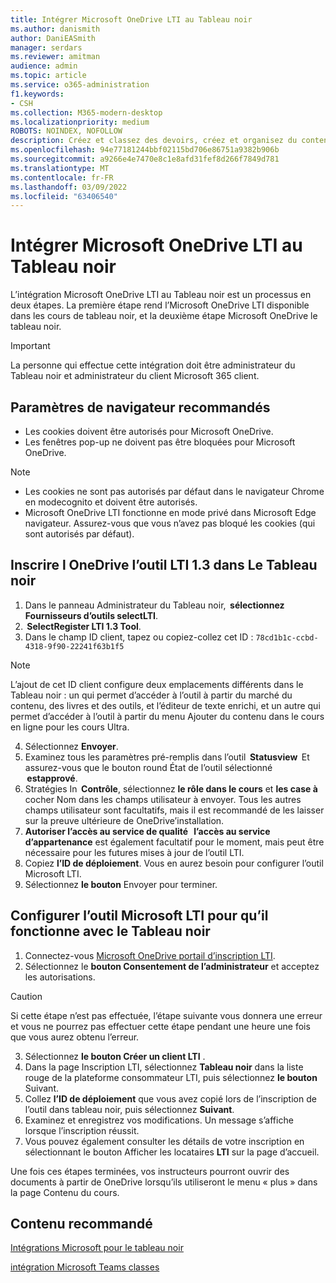 ```yaml
---
title: Intégrer Microsoft OneDrive LTI au Tableau noir
ms.author: danismith
author: DaniEASmith
manager: serdars
ms.reviewer: amitman
audience: admin
ms.topic: article
ms.service: o365-administration
f1.keywords:
- CSH
ms.collection: M365-modern-desktop
ms.localizationpriority: medium
ROBOTS: NOINDEX, NOFOLLOW
description: Créez et classez des devoirs, créez et organisez du contenu de cours et collaborez sur des fichiers en temps réel avec le nouveau tableau noir Microsoft OneDrive Learning Tools Interoperability.
ms.openlocfilehash: 94e77181244bbf02115bd706e86751a9382b906b
ms.sourcegitcommit: a9266e4e7470e8c1e8afd31fef8d266f7849d781
ms.translationtype: MT
ms.contentlocale: fr-FR
ms.lasthandoff: 03/09/2022
ms.locfileid: "63406540"
---
```

# <a name="integrate-microsoft-onedrive-lti-with-blackboard"></a>Intégrer Microsoft OneDrive LTI au Tableau noir

L’intégration Microsoft OneDrive LTI au Tableau noir est un processus en deux étapes. La première étape rend l’Microsoft OneDrive LTI disponible dans les cours de tableau noir, et la deuxième étape Microsoft OneDrive le tableau noir.

> [!IMPORTANT]
> La personne qui effectue cette intégration doit être administrateur du Tableau noir et administrateur du client Microsoft 365 client.

## <a name="recommended-browser-settings"></a>Paramètres de navigateur recommandés

- Les cookies doivent être autorisés pour Microsoft OneDrive.
- Les fenêtres pop-up ne doivent pas être bloquées pour Microsoft OneDrive.

> [!NOTE]
>
> - Les cookies ne sont pas autorisés par défaut dans le navigateur Chrome en modecognito et doivent être autorisés.
> - Microsoft OneDrive LTI fonctionne en mode privé dans Microsoft Edge navigateur. Assurez-vous que vous n’avez pas bloqué les cookies (qui sont autorisés par défaut).

## <a name="register-the-onedrive-lti-13-tool-in-blackboard"></a>Inscrire l OneDrive l’outil LTI 1.3 dans Le Tableau noir

1. Dans le panneau Administrateur du Tableau noir,  **sélectionnez Fournisseurs d’outils selectLTI**.
2.  **SelectRegister LTI 1.3 Tool**.
3. Dans le champ ID client, tapez ou copiez-collez cet ID : ``78cd1b1c-ccbd-4318-9f90-22241f63b1f5``

  > [!NOTE]
  > L’ajout de cet ID client configure deux emplacements différents dans le Tableau noir : un qui permet d’accéder à l’outil à partir du marché du contenu, des livres et des outils, et l’éditeur de texte enrichi, et un autre qui permet d’accéder à l’outil à partir du menu Ajouter du contenu dans le cours en ligne pour les cours Ultra.

4. Sélectionnez **Envoyer**.
5. Examinez tous les paramètres pré-remplis dans l’outil  **Statusview**  Et assurez-vous que le bouton round État de l’outil sélectionné  **estapprové**.
6. Stratégies In  **Contrôle**, sélectionnez **le rôle dans le cours** et **les case à** cocher Nom dans les champs utilisateur à envoyer. Tous les autres champs utilisateur sont facultatifs, mais il est recommandé de les laisser sur la preuve ultérieure de OneDrive’installation.
7. **Autoriser l’accès au service de qualité**   **l’accès au service d’appartenance** est également facultatif pour le moment, mais peut être nécessaire pour les futures mises à jour de l’outil LTI.
8. Copiez **l’ID de déploiement**. Vous en aurez besoin pour configurer l’outil Microsoft LTI.
9. Sélectionnez **le bouton** Envoyer pour terminer.

## <a name="configure-the-microsoft-lti-tool-to-work-with-blackboard"></a>Configurer l’outil Microsoft LTI pour qu’il fonctionne avec le Tableau noir

1. Connectez-vous [Microsoft OneDrive portail d’inscription LTI](https://onedrivelti.microsoft.com/admin).
2. Sélectionnez le **bouton Consentement de l’administrateur** et acceptez les autorisations.

> [!CAUTION]
> Si cette étape n’est pas effectuée, l’étape suivante vous donnera une erreur et vous ne pourrez pas effectuer cette étape pendant une heure une fois que vous aurez obtenu l’erreur.

3. Sélectionnez **le bouton Créer un client LTI** .
4. Dans la page Inscription LTI, sélectionnez **Tableau noir** dans la liste rouge de la plateforme consommateur LTI, puis sélectionnez **le bouton** Suivant.
5. Collez **l’ID de déploiement** que vous avez copié lors de l’inscription de l’outil dans tableau noir, puis sélectionnez **Suivant**.
6. Examinez et enregistrez vos modifications. Un message s’affiche lorsque l’inscription réussit.
7. Vous pouvez également consulter les détails de votre inscription en sélectionnant le bouton Afficher les locataires **LTI** sur la page d’accueil.

Une fois ces étapes terminées, vos instructeurs pourront ouvrir des documents à partir de OneDrive lorsqu’ils utiliseront le menu « plus » dans la page Contenu du cours.

## <a name="recommended-content"></a>Contenu recommandé

[Intégrations Microsoft pour le tableau noir](https://help.blackboard.com/Learn/Administrator/SaaS/Integrations/Microsoft)

[intégration Microsoft Teams classes](https://help.blackboard.com/Learn/Administrator/SaaS/Integrations/Microsoft_Classes)
